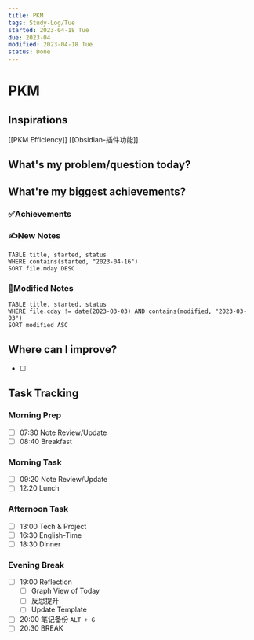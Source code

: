 ```yaml
---
title: PKM
tags: Study-Log/Tue
started: 2023-04-18 Tue
due: 2023-04
modified: 2023-04-18 Tue
status: Done
---
```

# PKM 
## Inspirations
[[PKM Efficiency]]
[[Obsidian-插件功能]]


## What's my problem/question today?

## What're my biggest achievements?
### ✅Achievements

### ✍️New Notes

```dataview
TABLE title, started, status
WHERE contains(started, "2023-04-16")
SORT file.mday DESC
```

### 📝Modified Notes

```dataview
TABLE title, started, status
WHERE file.cday != date(2023-03-03) AND contains(modified, "2023-03-03")
SORT modified ASC
```

## Where can I improve?
- [ ] 
## Task Tracking
### Morning Prep
- [ ] 07:30 Note Review/Update
- [ ] 08:40 Breakfast
### Morning Task
- [ ] 09:20 Note Review/Update
- [ ] 12:20 Lunch
### Afternoon Task
- [ ] 13:00 Tech & Project
- [ ] 16:30 English-Time
- [ ] 18:30 Dinner
### Evening Break
- [ ] 19:00 Reflection
	- [ ] Graph View of Today
	- [ ] 反思提升
	- [ ] Update Template 
- [ ] 20:00 笔记备份 `ALT + G`
- [ ] 20:30 BREAK